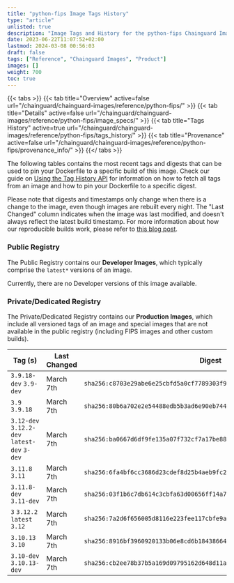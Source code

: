 ```yaml
---
title: "python-fips Image Tags History"
type: "article"
unlisted: true
description: "Image Tags and History for the python-fips Chainguard Image"
date: 2023-06-22T11:07:52+02:00
lastmod: 2024-03-08 00:56:03
draft: false
tags: ["Reference", "Chainguard Images", "Product"]
images: []
weight: 700
toc: true
---
```


{{< tabs >}}
{{< tab title="Overview" active=false url="/chainguard/chainguard-images/reference/python-fips/" >}}
{{< tab title="Details" active=false url="/chainguard/chainguard-images/reference/python-fips/image_specs/" >}}
{{< tab title="Tags History" active=true url="/chainguard/chainguard-images/reference/python-fips/tags_history/" >}}
{{< tab title="Provenance" active=false url="/chainguard/chainguard-images/reference/python-fips/provenance_info/" >}}
{{</ tabs >}}

The following tables contains the most recent tags and digests that can be used to pin your Dockerfile to a specific build of this image. Check our guide on [Using the Tag History API](/chainguard/chainguard-images/using-the-tag-history-api/) for information on how to fetch all tags from an image and how to pin your Dockerfile to a specific digest.

Please note that digests and timestamps only change when there is a change to the image, even though images are rebuilt every night. The "Last Changed" column indicates when the image was last modified, and doesn't always reflect the latest build timestamp. For more information about how our reproducible builds work, please refer to [this blog post](https://www.chainguard.dev/unchained/reproducing-chainguards-reproducible-image-builds).

### Public Registry
The Public Registry contains our **Developer Images**, which typically comprise the `latest*` versions of an image.

Currently, there are no Developer versions of this image available.

### Private/Dedicated Registry
The Private/Dedicated Registry contains our **Production Images**, which include all versioned tags of an image and special images that are not available in the public registry (including FIPS images and other custom builds).

| Tag (s)                                       | Last Changed | Digest                                                                    |
|-----------------------------------------------|--------------|---------------------------------------------------------------------------|
|  `3.9.18-dev` `3.9-dev`                       | March 7th    | `sha256:c8703e29abe6e25cbfd5a0cf7789303f9d11a0cdab3a96738ee2c75bf927c530` |
|  `3.9` `3.9.18`                               | March 7th    | `sha256:80b6a702e2e54488edb5b3ad6e90eb7442ab6a1f886fc7aa2d50bf0cc5181e53` |
|  `3.12-dev` `3.12.2-dev` `latest-dev` `3-dev` | March 7th    | `sha256:ba0667d6df9fe135a07f732cf7a17be882d4183d9d23227cb619b7be6b3b9a33` |
|  `3.11.8` `3.11`                              | March 7th    | `sha256:6fa4bf6cc3686d23cdef8d25b4aeb9fc27c906f929865a76bd496510fd6e1730` |
|  `3.11.8-dev` `3.11-dev`                      | March 7th    | `sha256:03f1b6c7db614c3cbfa63d00656ff14a7bb9262a56df1935277aa81526b4e3b4` |
|  `3` `3.12.2` `latest` `3.12`                 | March 7th    | `sha256:7a2d6f656005d8116e223fee117cbfe9a354dfb45491a65ff3865fbbfcedb697` |
|  `3.10.13` `3.10`                             | March 7th    | `sha256:8916bf3960920133b06e8cd6b18438664492e229731bd95d868f175e4eb806d1` |
|  `3.10-dev` `3.10.13-dev`                     | March 7th    | `sha256:cb2ee78b37b5a169d09795162d648d11a81fab6f81a5a97cbf69ec3e1cfe56ec` |

